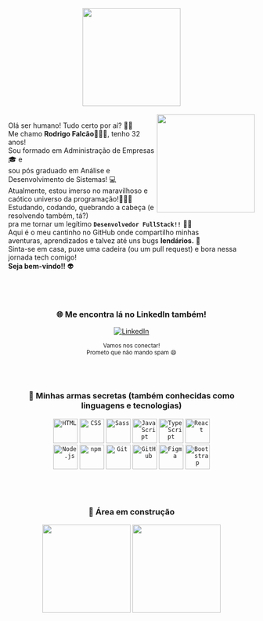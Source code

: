 
<div align="center">
<img width="200px" src="https://github.com/user-attachments/assets/36d74a38-1b16-462b-b65c-935ebd0ae56b">
</div>
<br/>
<img width="200px" align="right" src="https://github.com/user-attachments/assets/49b02918-ee24-4c9b-8978-a96b30eab3cc">


Olá ser humano! Tudo certo por aí? 👋😄<br/>
Me chamo **Rodrigo Falcão**👨🏼‍💻, tenho 32 anos!<br/>
Sou formado em Administração de Empresas🎓 e <br/>
sou pós graduado em Análise e Desenvolvimento de Sistemas! 💻<br/>
Atualmente, estou imerso no maravilhoso e caótico universo da programação!🧟‍♂️🧠<br/>
Estudando, codando, quebrando a cabeça (e resolvendo também, tá?) <br/>
pra me tornar um legítimo **`Desenvolvedor FullStack!!`** 🚀🔥<br/>
Aqui é o meu cantinho no GitHub onde compartilho minhas <br/>
aventuras, aprendizados e talvez até uns bugs **lendários.** 🐞<br/>
Sinta-se em casa, puxe uma cadeira (ou um pull request) e bora nessa jornada tech comigo!<br/>
**Seja bem-vindo!!** 👽
<br/><br/><br/><br/>

<div align="center">
  <h3> 🌐 Me encontra lá no LinkedIn também!</h3>
	
<a href="https://www.linkedin.com/in/rodrigo-falcao-ferreira/" target="_blank">
  <img src="https://img.shields.io/badge/LinkedIn-%230077B5?style=for-the-badge&logo=linkedin&logoColor=white" alt="LinkedIn">
</a>

  <sub>Vamos nos conectar!</sub>
	<br/>
  <sub>Prometo que não mando spam 😄</sub>
</div>
<br/>
<br/>
<div align="center">
  <h3>🧪 Minhas armas secretas (também conhecidas como linguagens e tecnologias)  </h3>
</div>
<div align="center">
	<code><img width="50" src="https://raw.githubusercontent.com/marwin1991/profile-technology-icons/refs/heads/main/icons/html.png" alt="HTML" title="HTML"/></code>
	<code><img width="50" src="https://raw.githubusercontent.com/marwin1991/profile-technology-icons/refs/heads/main/icons/css.png" alt="CSS" title="CSS"/></code>
	<code><img width="50" src="https://raw.githubusercontent.com/marwin1991/profile-technology-icons/refs/heads/main/icons/sass.png" alt="Sass" title="Sass"/></code>
	<code><img width="50" src="https://raw.githubusercontent.com/marwin1991/profile-technology-icons/refs/heads/main/icons/javascript.png" alt="JavaScript" title="JavaScript"/></code>
	<code><img width="50" src="https://raw.githubusercontent.com/marwin1991/profile-technology-icons/refs/heads/main/icons/typescript.png" alt="TypeScript" title="TypeScript"/></code>
	<code><img width="50" src="https://raw.githubusercontent.com/marwin1991/profile-technology-icons/refs/heads/main/icons/react.png" alt="React" title="React"/></code><br/>
	<code><img width="50" src="https://raw.githubusercontent.com/marwin1991/profile-technology-icons/refs/heads/main/icons/node_js.png" alt="Node.js" title="Node.js"/></code>
	<code><img width="50" src="https://raw.githubusercontent.com/marwin1991/profile-technology-icons/refs/heads/main/icons/npm.png" alt="npm" title="npm"/></code>
	<code><img width="50" src="https://raw.githubusercontent.com/marwin1991/profile-technology-icons/refs/heads/main/icons/git.png" alt="Git" title="Git"/></code>
	<code><img width="50" src="https://raw.githubusercontent.com/marwin1991/profile-technology-icons/refs/heads/main/icons/github.png" alt="GitHub" title="GitHub"/></code>
	<code><img width="50" src="https://raw.githubusercontent.com/marwin1991/profile-technology-icons/refs/heads/main/icons/figma.png" alt="Figma" title="Figma"/></code>
	<code><img width="50" src="https://raw.githubusercontent.com/marwin1991/profile-technology-icons/refs/heads/main/icons/bootstrap.png" alt="Bootstrap" title="Bootstrap"/></code>
</div>
<br/><br/><br/>
<div align="center">
<h3><strong>🚧 Área em construção</strong></h3>
</div>
<div align="center">
<img height="180" src="https://github-readme-stats.vercel.app/api?username=rodrigo-falcao&show_icons=true&theme=one_dark_pro&include_all_commits=true&count_private=true&cache_seconds=1800" /> 
<img height="180" src="https://github-readme-stats.vercel.app/api/top-langs/?username=rodrigo-falcao&theme=one_dark_pro&layout=compact&custom_title=Tecnologias&langs_count=9&cache_seconds=1800" />
</div>
